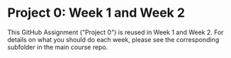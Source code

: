 # Project 0: Week 1 and Week 2

This GitHub Assignment ("Project 0") is reused in Week 1 and Week 2. For details on what you should
do each week, please see the corresponding subfolder in the main course repo.

